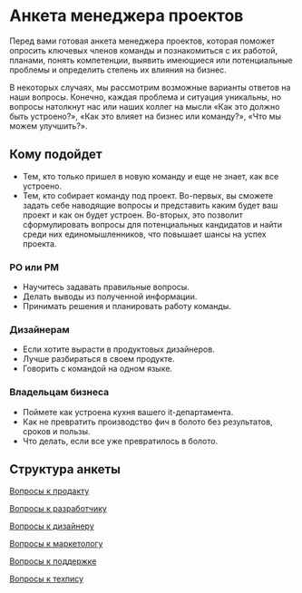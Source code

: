# Анкета менеджера проектов
Перед вами готовая анкета менеджера проектов, которая поможет опросить ключевых членов команды и познакомиться с их работой, планами, понять компетенции, выявить имеющиеся или потенциальные проблемы и определить степень их влияния на бизнес.

В некоторых случаях, мы рассмотрим возможные варианты ответов на наши вопросы. Конечно, каждая проблема и ситуация уникальны, но вопросы натолкнут нас или наших коллег на мысли «Как это должно быть устроено?», «Как это влияет на бизнес или команду?», «Что мы можем улучшить?».

## Кому подойдет
- Тем, кто только пришел в новую команду и еще не знает, как все устроено.
- Тем, кто собирает команду под проект. Во-первых, вы сможете задать себе наводящие вопросы и представить каким будет ваш проект и как он будет устроен. Во-вторых, это позволит сформулировать вопросы для потенциальных кандидатов и найти среди них единомышленников, что повышает шансы на успех проекта.

### PO или PM
- Научитесь задавать правильные вопросы.
- Делать выводы из полученной информации.
- Принимать решения и планировать работу команды.

### Дизайнерам
- Если хотите вырасти в продуктовых дизайнеров.
- Лучше разбираться в своем продукте.
- Говорить с командой на одном языке.

### Владельцам бизнеса
- Поймете как устроена кухня вашего it-департамента.
- Как не превратить производство фич в болото без результатов, сроков и пользы.
- Что делать, если все уже превратилось в болото.

## Структура анкеты
[Вопросы к продакту](po/)

[Вопросы к разработчику](develop/)

[Вопросы к дизайнеру](design/)

[Вопросы к маркетологу](marketing/)

[Вопросы к поддержке](support/)

[Вопросы к техпису](technical-writer/)